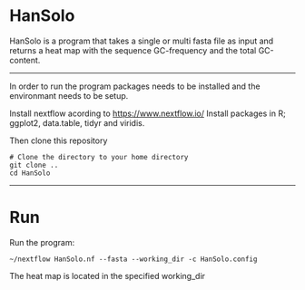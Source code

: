 # HanSolo

HanSolo is a program that takes a single or multi fasta file as input and returns a heat map with the sequence GC-frequency and the total GC-content. 

---

In order to run the program packages needs to be installed and the environmant needs to be setup. 

Install nextflow acording to https://www.nextflow.io/
Install packages in R; ggplot2, data.table, tidyr and viridis.  

Then clone this repository  

```
# Clone the directory to your home directory
git clone ..
cd HanSolo
```

---
# Run

Run the program: 
```
~/nextflow HanSolo.nf --fasta --working_dir -c HanSolo.config 

```
The heat map is located in the specified working_dir 
